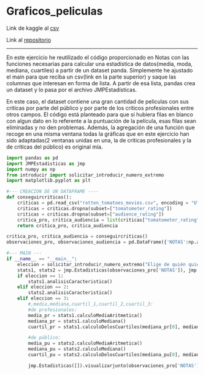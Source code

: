 # Graficos_peliculas

Link de kaggle al [csv](https://www.kaggle.com/datasets/stefanoleone992/rotten-tomatoes-movies-and-critic-reviews-dataset)

Link al [repositorio](https://github.com/Xavitheforce/Graficos_peliculas)
***

En este ejercicio he reutilizado el código proporcionado en Notas con las funciones necesarias para calcular una estadística de datos(media, moda, mediana, cuartiles) a partir de un dataset panda. Simplemente he ajustado el main para que reciba un csv(link en la parte superior) y saque las columnas que interesan en forma de lista. A partir de esa lista, pandas crea un dataset y lo pasa por el archivo JMPEstadísticas.

En este caso, el dataset contiene una gran cantidad de peliculas con sus criticas por parte del público y por parte de los críticos profesionales entre otros campos. El código está planteado para que si hubiera filas en blanco con algun dato en lo referente a la puntuación de la película, esas filas sean eliminadas y no den problemas. Además, la agregación de una función que recoge en una misma ventana todas la gráficas que en este ejercicio han sido adaptadas(2 ventanas unidas en una, la de criticas profesionales y la de criticas del público) es original mía.

```python
import pandas as pd
import JMPEstadisticas as jmp
import numpy as np
from introducir import solicitar_introducir_numero_extremo
import matplotlib.pyplot as plt

#--- CREACION DE UN DATAFRAME ----
def conseguircriticas():
    criticas = pd.read_csv("rotten_tomatoes_movies.csv", encoding = "UTF8", sep = ",")
    criticas = criticas.dropna(subset=["tomatometer_rating"])
    criticas = criticas.dropna(subset=["audience_rating"])
    critica_pro, critica_audiencia = list(criticas["tomatometer_rating"]), list(criticas["audience_rating"])
    return critica_pro, critica_audiencia

critica_pro, critica_audiencia = conseguircriticas()
observaciones_pro, observaciones_audiencia = pd.DataFrame({'NOTAS':np.array(critica_pro)}), pd.DataFrame({'NOTAS':np.array(critica_audiencia)})

#--- MAIN ---
if __name__ == "__main__":
    eleccion = solicitar_introducir_numero_extremo("Elige de quién quieres realizar las estadísticas(críticos=1, público=2 o las dos tablas a la vez(3))", 1, 3)
    stats1, stats2 = jmp.Estadisticas(observaciones_pro['NOTAS']), jmp.Estadisticas(observaciones_audiencia['NOTAS'])
    if eleccion == 1:
        stats1.analisisCaracteristica()
    elif eleccion == 2:
        stats2.analisisCaracteristica()
    elif eleccion == 3:
        #,media,mediana,cuartil_1,cuartil_2,cuartil_3:
        #de profesionales:
        media_pr = stats1.calculoMediaAritmetica()
        mediana_pr = stats1.calculoMediana()
        cuartil_pr = stats1.calculoDelosCuartiles(mediana_pr[0], mediana_pr[1])

        #de público:
        media_pu = stats2.calculoMediaAritmetica()
        mediana_pu = stats2.calculoMediana()
        cuartil_pu = stats2.calculoDelosCuartiles(mediana_pu[0], mediana_pu[1])

        jmp.Estadisticas([]).visualizarjunto(observaciones_pro['NOTAS'], observaciones_audiencia['NOTAS'], media_pr, mediana_pr, cuartil_pr, media_pu, mediana_pu, cuartil_pu)
```
